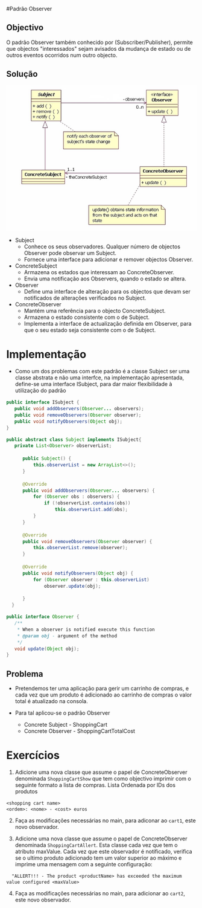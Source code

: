 #Padrão Observer

## Objectivo
O padrão Observer também conhecido por (Subscriber/Publisher), permite que objectos "interessados" sejam avisados da 
mudança de estado ou de outros eventos ocorridos num outro objecto. 

## Solução

![height:400px](images/UMLObserverImage.jpg)

* Subject  
    * Conhece os seus observadores. Qualquer número de objectos Observer pode observar um Subject.
    * Fornece uma interface para adicionar e remover objectos Observer. 
*   ConcreteSubject  
     * Armazena os estados que interessam ao ConcreteObserver.
     * Envia uma notificação aos Observers, quando o estado se altera.
* Observer  
    * Define uma interface de alteração para os objectos que devam ser notificados de alterações verificados no Subject. 
* ConcreteObserver
    * Mantém uma referência para o objecto ConcreteSubject.
    * Armazena o estado consistente com o de Subject.
    * Implementa a interface de actualização definida em Observer,  para que o seu estado seja consistente com o de Subject.
 
 
# Implementação

* Como um dos problemas com este padrão é a classe Subject ser uma classe abstrata e não uma interfce, na implementação 
apresentada, define-se uma interface ISubject, para dar maior flexibilidade à utilização do padrão
 
 ```java
public interface ISubject {
    public void addObservers(Observer... observers);
    public void removeObservers(Observer observer);
    public void notifyObservers(Object obj);
}
```
 ```java
public abstract class Subject implements ISubject{
    private List<Observer> observerList;
   
       public Subject() {
           this.observerList = new ArrayList<>();
       }
   
       @Override
       public void addObservers(Observer... observers) {
           for (Observer obs : observers) {
               if (!observerList.contains(obs))
                   this.observerList.add(obs);
           }   
       }
   
       @Override
       public void removeObservers(Observer observer) {
           this.observerList.remove(observer);
       }
   
       @Override
       public void notifyObservers(Object obj) {
           for (Observer observer : this.observerList)
               observer.update(obj);
   
       }
   }
```

 ```java
public interface Observer {
    /**
     * When a observer is notified execute this function
     * @param obj - argument of the method
     */
    void update(Object obj);
}
```

## Problema

* Pretendemos ter uma aplicação para gerir um carrinho de compras, e cada vez que um produto é adicionado ao
carrinho de compras o valor total é atualizado na consola.

* Para tal aplicou-se o padrão Observer

    * Concrete Subject - ShoppingCart
    * Concrete Observer - ShoppingCartTotalCost 


# Exercícios

1. Adicione uma nova classe que assume o papel de ConcreteObserver denominada `ShoppingCartShow` que tem como objectivo 
imprimir com o seguinte formato a lista de compras.
 Lista Ordenada por IDs dos produtos
 
 ````
 <shopping cart name>
 <ordem>: <nome> - <cost> euros 
 ````

2. Faça as modificações necessárias no main, para adiconar ao `cart1`, este novo observador.

3. Adicione uma nova classe que assume o papel de ConcreteObserver denominada `ShoppingCartAllert`. Esta classe cada vez 
   que tem o atributo maxValue. Cada vez que este observador é notificado, verifica se o ultimo produto adicionado
    tem um valor superior ao máximo e imprime uma mensagem com a seguinte configuração:
  ````  
    "ALLERT!!! - The product <productName> has exceeded the maximum value configured <maxValue> 
 ```` 

4. Faça as modificações necessárias no main, para adicionar ao `cart2`, este novo observador.




 
 